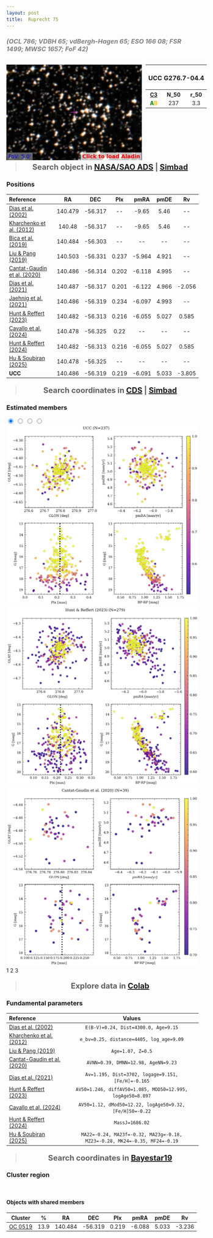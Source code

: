 ```yaml
---
layout: post
title:  Ruprecht 75
---
```

<h3><span style="color: #808080;"><i>(OCL 786; VDBH 65; vdBergh-Hagen 65; ESO 166 08; FSR 1499; MWSC 1657; FoF 42)</i></span></h3><div style="display: flex; justify-content: space-between; width:720px;height:250px">
<div style="text-align: center;">

<!-- Static image + data attributes for FOV and target -->
<img id="aladin_img"
     data-umami-event="aladin_load"
     src="https://raw.githubusercontent.com/ucc23/Q4N/main/plots/aladin/ruprecht75.webp"
     alt="Click to load Aladin Lite" 
     style="width:355px;height:250px; cursor: pointer;"
     data-fov="0.11" 
     data-target="140.486 -56.319"/>
<!-- Div to contain Aladin Lite viewer -->
<div id="aladin-lite-div" style="width:355px;height:250px;display:none;"></div>
<!-- Aladin Lite script (will be loaded after the image is clicked) -->
<script src="{{ site.baseurl }}/scripts/aladin_load.js"></script>

</div>
<!-- Left block -->

<table style="width:355px;height:250px;">
  <!-- Row 1 (title) -->
  <tr>
    <td colspan="5"><h3>UCC G276.7-04.4</h3></td>
  </tr>
  <!-- Row 2 -->
  <tr>
    <th style="text-align: center;"><a href="https://ucc.ar/faq#what-is-the-c3-parameter" title="Combined class">C3</a></th>
    <th style="text-align: center;"><div title="Stars with membership probability >50%">N_50</div></th>
    <th style="text-align: center;"><div title="Radius that contains half the members [arcmin]">r_50</div></th>
  </tr>
  <!-- Row 3 -->
  <tr>
    <td style="text-align: center;"><span style="color: green; font-weight: bold;">A</span><span style="color: #FFC300; font-weight: bold;">B</span></td>
    <td style="text-align: center;">237</td>
    <td style="text-align: center;">3.3</td>
  </tr>
</table>
</div>

> <p style="text-align:center; font-weight: bold; font-size:20px">Search object in <a data-umami-event="nasa_search" href="https://ui.adsabs.harvard.edu/search/q=%20collection%3Aastronomy%20body%3A%22Ruprecht%2075%22&sort=date%20desc%2C%20bibcode%20desc&p_=0" target="_blank">NASA/SAO ADS</a> | <a data-umami-event="simbad_search" href="https://simbad.cds.unistra.fr/simbad/sim-id-refs?Ident=ruprecht75" target="_blank">Simbad</a></p>


### Positions

| Reference    | RA    | DEC   | Plx  | pmRA  | pmDE   |  Rv  |
| :---         | :---: | :---: | :---: | :---: | :---: | :---: |
|[Dias et al. (2002)](https://ui.adsabs.harvard.edu/abs/2002A%26A...389..871D) | 140.479 | -56.317 | -- | -9.65 | 5.46 | -- |
|[Kharchenko et al. (2012)](https://ui.adsabs.harvard.edu/abs/2012A%26A...543A.156K) | 140.48 | -56.317 | -- | -9.65 | 5.46 | -- |
|[Bica et al. (2019)](https://ui.adsabs.harvard.edu/abs/2019AJ....157...12B) | 140.484 | -56.303 | -- | -- | -- | -- |
|[Liu & Pang (2019)](https://ui.adsabs.harvard.edu/abs/2019ApJS..245...32L) | 140.503 | -56.331 | 0.237 | -5.964 | 4.921 | -- |
|[Cantat-Gaudin et al. (2020)](https://ui.adsabs.harvard.edu/abs/2020A%26A...640A...1C) | 140.486 | -56.314 | 0.202 | -6.118 | 4.995 | -- |
|[Dias et al. (2021)](https://ui.adsabs.harvard.edu/abs/2021MNRAS.504..356D) | 140.487 | -56.317 | 0.201 | -6.122 | 4.966 | -2.056 |
|[Jaehnig et al. (2021)](https://ui.adsabs.harvard.edu/abs/2021ApJ...923..129J) | 140.486 | -56.319 | 0.234 | -6.097 | 4.993 | -- |
|[Hunt & Reffert (2023)](https://ui.adsabs.harvard.edu/abs/2023A%26A...673A.114H) | 140.482 | -56.313 | 0.216 | -6.055 | 5.027 | 0.585 |
|[Cavallo et al. (2024)](https://ui.adsabs.harvard.edu/abs/2024AJ....167...12C) | 140.478 | -56.325 | 0.22 | -- | -- | -- |
|[Hunt & Reffert (2024)](https://ui.adsabs.harvard.edu/abs/2024A%26A...686A..42H) | 140.482 | -56.313 | 0.216 | -6.055 | 5.027 | 0.585 |
|[Hu & Soubiran (2025)](https://ui.adsabs.harvard.edu/abs/2025A%26A...699A.246H) | 140.478 | -56.325 | -- | -- | -- | -- |
| **UCC** |140.486 | -56.319 | 0.219 | -6.091 | 5.033 | -3.805 |

> <p style="text-align:center; font-weight: bold; font-size:20px">Search coordinates in <a data-umami-event="cds_coord_search" href="https://cdsportal.u-strasbg.fr/?target=140.486,-56.319" target="_blank">CDS</a> | <a data-umami-event="simbad_coord_search" href="https://simbad.cds.unistra.fr/mobile/object_list.html?coord=140.486%20-56.319&output=json&radius=5&userEntry=ruprecht75" target="_blank">Simbad</a></p>

### Estimated members

<div class="carousel">
<input type="radio" name="radio-btn" id="slide1" checked>
<input type="radio" name="radio-btn" id="slide1">
<input type="radio" name="radio-btn" id="slide2">
<input type="radio" name="radio-btn" id="slide3">
<div class="slides">
<div class="slide">
<a href="https://raw.githubusercontent.com/ucc23/Q4N/main/plots/UCC/ruprecht75.webp" target="_blank">
<img src="https://raw.githubusercontent.com/ucc23/Q4N/main/plots/UCC/ruprecht75.webp" alt="Ruprecht 75 UCC">
</a>
</div>
<div class="slide">
<a href="https://raw.githubusercontent.com/ucc23/Q4N/main/plots/HUNT23/ruprecht75.webp" target="_blank">
<img src="https://raw.githubusercontent.com/ucc23/Q4N/main/plots/HUNT23/ruprecht75.webp" alt="Ruprecht 75 HUNT23">
</a>
</div>
<div class="slide">
<a href="https://raw.githubusercontent.com/ucc23/Q4N/main/plots/CANTAT20/ruprecht75.webp" target="_blank">
<img src="https://raw.githubusercontent.com/ucc23/Q4N/main/plots/CANTAT20/ruprecht75.webp" alt="Ruprecht 75 CANTAT20">
</a>
</div>
</div>
<div class="indicators">
<label for="slide1">1</label>
<label for="slide2">2</label>
<label for="slide3">3</label>
</div>
</div>


> <p style="text-align:center; font-weight: bold; font-size:20px">Explore data in <a data-umami-event="colab" href="https://colab.research.google.com/github/ucc23/ucc/blob/main/assets/notebook.ipynb" target="_blank">Colab</a></p>


### Fundamental parameters

| Reference |  Values |
| :---      |  :---:  |
| [Dias et al. (2002)](https://ui.adsabs.harvard.edu/abs/2002A%26A...389..871D) | `E(B-V)=0.24, Dist=4300.0, Age=9.15` |
| [Kharchenko et al. (2012)](https://ui.adsabs.harvard.edu/abs/2012A%26A...543A.156K) | `e_bv=0.25, distance=4405, log_age=9.09` |
| [Liu & Pang (2019)](https://ui.adsabs.harvard.edu/abs/2019ApJS..245...32L) | `Age=1.07, Z=0.5` |
| [Cantat-Gaudin et al. (2020)](https://ui.adsabs.harvard.edu/abs/2020A%26A...640A...1C) | `AVNN=0.39, DMNN=12.98, AgeNN=9.23` |
| [Dias et al. (2021)](https://ui.adsabs.harvard.edu/abs/2021MNRAS.504..356D) | `Av=1.195, Dist=3702, logage=9.151, [Fe/H]=-0.165` |
| [Hunt & Reffert (2023)](https://ui.adsabs.harvard.edu/abs/2023A%26A...673A.114H) | `AV50=1.246, diffAV50=1.085, MOD50=12.995, logAge50=8.897` |
| [Cavallo et al. (2024)](https://ui.adsabs.harvard.edu/abs/2024AJ....167...12C) | `AV50=1.12, dMod50=12.22, logAge50=9.32, [Fe/H]50=-0.22` |
| [Hunt & Reffert (2024)](https://ui.adsabs.harvard.edu/abs/2024A%26A...686A..42H) | `MassJ=1686.02` |
| [Hu & Soubiran (2025)](https://ui.adsabs.harvard.edu/abs/2025A%26A...699A.246H) | `MA22=-0.24, MA23f=-0.32, MA23g=-0.18, MZ23=-0.28, MK24=-0.35, MF24=-0.19` |

> <p style="text-align:center; font-weight: bold; font-size:20px">Search coordinates in <a data-umami-event="bayestar" href="http://argonaut.skymaps.info/query?lon=276.792%20&lat=-4.478&coordsys=gal&mapname=bayestar2019" target="_blank">Bayestar19</a></p>


### Cluster region

<html lang="en">
  <body>
    <center>
    <div id="plot-params"
         data-oc-name="ruprecht75"
         data-ra-center="140.49"
         data-dec-center="-56.31"
         data-rad-deg="3.3"
         data-plx="0.219">
    </div>
    <div id="plot-container">
        <div id="plot"></div>
    </div>
    <script defer type="module" src="{{ site.baseurl }}/scripts/radec_scatter.js"></script>
    </center>
  </body>
</html>
<br>


#### Objects with shared members

| Cluster | <span title="Percentage of members that this OC shares with the ones listed">%</span>   | RA   | DEC   | Plx   | pmRA  | pmDE  | Rv    |
| :---:   | :-: |:---: | :---: | :---: | :---: | :---: | :---: |
|[OC 0519](/_clusters/oc0519/)| 13.9 | 140.484 | -56.319 | 0.219 | -6.088 | 5.033 | -3.236 |